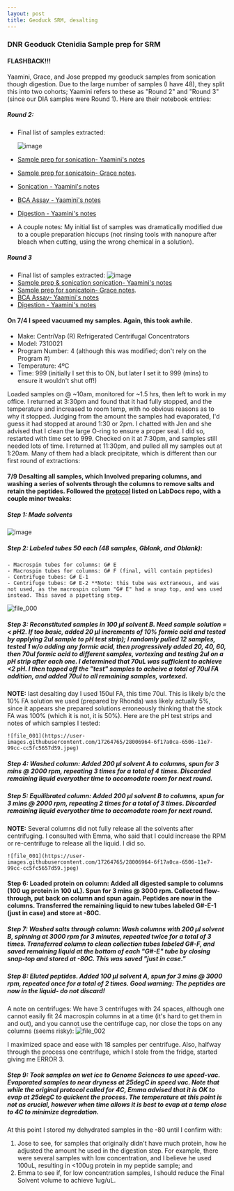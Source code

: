 ```yaml
---
layout: post
title: Geoduck SRM, desalting
---
```

### DNR Geoduck Ctenidia Sample prep for SRM  

#### FLASHBACK!!! 

Yaamini, Grace, and Jose prepped my geoduck samples from sonication though digestion. Due to the large number of samples (I have 48), they split this into two cohorts; Yaamini refers to these as "Round 2" and "Round 3" (since our DIA samples were Round 1).  Here are their notebook entries:

##### Round 2:
  - Final list of samples extracted:

    ![image](https://user-images.githubusercontent.com/17264765/28007970-6661b16a-650a-11e7-822f-2866fcbe9c3b.png)
  - [Sample prep for sonication- Yaamini's notes](https://yaaminiv.github.io/DNR-Sample-Preparation-Round2/)
  - [Sample prep for sonicatoin- Grace notes](https://genefish.wordpress.com/2017/05/23/graces-notebook-preparing-samples-for-laura/).
  - [Sonication - Yaamini's notes](https://yaaminiv.github.io/DNR-Sonication-Round2/)
  - [BCA Assay - Yaamini's notes](https://yaaminiv.github.io/DNR-BCA-Assay-Round2/)
  - [Digestion - Yaamini's notes](https://yaaminiv.github.io/DNR-Mini-Trypsin-Digestion-Round2/)
  - A couple notes: My initial list of samples was dramatically modified due to a couple preparation hiccups (not rinsing tools with nanopure after bleach when cutting, using the wrong chemical in a solution).
    
##### Round 3
  - Final list of samples extracted:
    ![image](https://user-images.githubusercontent.com/17264765/28007986-7795086a-650a-11e7-82c3-89be0f2f6f52.png)
  - [Sample prep & sonication sonication- Yaamini's notes](https://yaaminiv.github.io/DNR-Sample-Preparation-and-Sonication-Round3/)
  - [Sample prep for sonicatoin- Grace notes](https://genefish.wordpress.com/2017/05/30/graces-notebook-may-30-2017/).
  - [BCA Assay- Yaamini's notes](https://yaaminiv.github.io/DNR-BCA-Assay-Round3/)
  - [Digestion - Yaamini's notes](https://yaaminiv.github.io/DNR-Mini-Trypsin-Digestion-Round3/)

#### On 7/4 I speed vacuumed my samples. Again, this took awhile.
  * Make: CentriVap (R) Refrigerated Centrifugal Concentrators
  * Model: 7310021
  * Program Number: 4 (although this was modified; don't rely on the Program #)
  * Temperature: 4ºC
  * Time: 999 (initially I set this to ON, but later I set it to 999 (mins) to ensure it wouldn't shut off!)
  
Loaded samples on @ ~10am, monitored for ~1.5 hrs, then left to work in my office. I returned at 3:30pm and found that it had fully stopped, and the temperature and increased to room temp, with no obvious reasons as to why it stopped.  Judging from the amount the samples had evaporated, I'd guess it had stopped at around 1:30 or 2pm.  I chatted with Jen and she advised that I clean the large O-ring to ensure a proper seal. I did so, restarted with time set to 999. Checked on it at 7:30pm, and samples still needed lots of time. I returned at 11:30pm, and pulled all my samples out at 1:20am.  Many of them had a black precipitate, which is different than our first round of extractions:
  

#### 7/9 Desalting all samples, which Involved preparing columns, and washing a series of solvents through the columns to remove salts and retain the peptides. Followed the [protocol](https://github.com/sr320/LabDocs/blob/master/protocols/ProteinprepforMSMS.md) listed on LabDocs repo, with a couple minor tweaks:

##### Step 1: Made solvents
  ![image](https://user-images.githubusercontent.com/17264765/28006702-513f989c-6505-11e7-9a4f-3b5f83d8b079.png)

##### Step 2: Labeled tubes 50 each (48 samples, Gblank, and Oblank):
    - Macrospin tubes for columns: G# E
    - Macrospin tubes for columns: G# F (final, will contain peptides)
    - Centrifuge tubes: G# E-1
    - Centrifuge tubes: G# E-2 **Note: this tube was extraneous, and was not used, as the macrospin column "G# E" had a snap top, and was used instead. This saved a pipetting step. 
    
![file_000](https://user-images.githubusercontent.com/17264765/28006965-70c1f268-6506-11e7-973b-e1d78cca19c3.jpeg)
    
##### Step 3:  Reconstituted samples in **100 µl solvent B**. Need sample solution =< pH2. If too basic, added 20 µl increments of 10% formic acid and tested by applying 2ul sample to pH test strip); I randomly pulled 12 samples, tested 1 w/o adding any formic acid, then progressively added 20, 40, 60, then 70ul formic acid to different samples, vortexing and testing 2ul on a pH strip after each one.  I determined that 70uL was sufficient to achieve <2 pH.  I then topped off the "test" samples to acheive a total of 70ul FA addition, and added 70ul to all remaining samples, vortexed. 

**NOTE:** last desalting day I used 150ul FA, this time 70ul. This is likely b/c the 10% FA solution we used (prepared by Rhonda) was likely actually 5%, since it appears she prepared solutions erroneously thinking that the stock FA was 100% (which it is not, it is 50%). Here are the pH test strips and notes of which samples I tested:

    ![file_001](https://user-images.githubusercontent.com/17264765/28006964-6f17a0ca-6506-11e7-99cc-cc5fc5657d59.jpeg)

##### Step 4: Washed column: **Added 200 µl solvent A to columns**, spun for **3 mins @ 2000 rpm**, repeating 3 times for a total of 4 times. Discarded remaining liquid everyother time to accomodate room for next round.

##### Step 5: Equilibrated column: **Added 200 µl solvent B to columns**, spun for **3 mins @ 2000 rpm**, repeating 2 times for a total of 3 times. Discarded remaining liquid everyother time to accomodate room for next round.

**NOTE:** Several columns did not fully release all the solvents after centrifuging.  I consulted with Emma, who said that I could increase the RPM or re-centrifuge to release all the liquid.  I did so. 

    ![file_001](https://user-images.githubusercontent.com/17264765/28006964-6f17a0ca-6506-11e7-99cc-cc5fc5657d59.jpeg)

#### Step 6: Loaded protein on column: **Added all digested sample to columns** (100 ug protein in 100 uL). Spun for **3 mins @ 3000 rpm**. Collected flow-through, put back on column and spun again. Peptides are now in the columns. Transferred the remaining liquid to new tubes labeled G#-E-1 (just in case) and store at -80C.

##### Step 7: Washed salts through column: Wash columns with 200 µl solvent B, spinning at 3000 rpm for 3 minutes, repeated twice for a total of 3 times. Transferred column to clean collection tubes labeled G#-F, and saved remaining liquid at the bottom of each "G#-E" tube by closing snap-top and stored at -80C. This was saved "just in case."

##### Step 8: Eluted peptides. **Added 100 µl solvent A**, spun for 3 mins @ 3000 rpm, repeated once for a total of 2 times. **Good warning: The peptides are now in the liquid- do not discard!**

A note on centrifuges: We have 3 centrifuges with 24 spaces, although one cannot easily fit 24 macrospin columns in at a time (it's hard to get them in and out), and you cannot use the centrifuge cap, nor close the tops on any columns (seems risky): 
![file_002](https://user-images.githubusercontent.com/17264765/28006968-72c2d0a0-6506-11e7-8ba9-1d0cd0681cb7.jpeg)

I maximized space and ease with 18 samples per centrifuge. Also, halfway through the process one centrifuge, which I stole from the fridge, started giving me ERROR 3. 

##### Step 9: Took samples on wet ice to Genome Sciences to use speed-vac. Evaporated samples to near dryness at 25degC in speed vac. Note that while the original protocol called for 4C, Emma advised that it is OK to evap at 25degC to quickent the process.  The temperature at this point is not as crucial, however when time allows it is best to evap at a temp close to 4C to minimize degredation.

At this point I stored my dehydrated samples in the -80 until I confirm with: 
  1) Jose to see, for samples that originally didn't have much protein, how he adjusted the amount he used in the digestion step. For example, there were several samples with low concentration, and I believe he used 100uL, resulting in <100ug protein in my peptide sample; and
  2) Emma to see if, for low concentration samples, I should reduce the Final Solvent volume to achieve 1ug/uL. 
